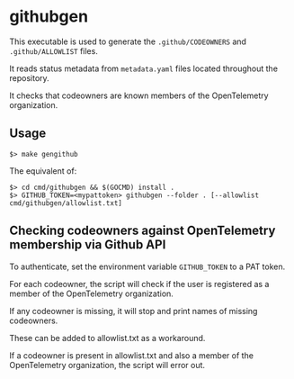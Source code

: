 # githubgen

This executable is used to generate the `.github/CODEOWNERS` and `.github/ALLOWLIST` files.

It reads status metadata from `metadata.yaml` files located throughout the repository.

It checks that codeowners are known members of the OpenTelemetry organization.

## Usage

```
$> make gengithub
```
The equivalent of:
```
$> cd cmd/githubgen && $(GOCMD) install .
$> GITHUB_TOKEN=<mypattoken> githubgen --folder . [--allowlist cmd/githubgen/allowlist.txt] 
```

## Checking codeowners against OpenTelemetry membership via Github API

To authenticate, set the environment variable `GITHUB_TOKEN` to a PAT token.

For each codeowner, the script will check if the user is registered as a member of the OpenTelemetry organization.

If any codeowner is missing, it will stop and print names of missing codeowners.

These can be added to allowlist.txt as a workaround.

If a codeowner is present in allowlist.txt and also a member of the OpenTelemetry organization, the script will error out.

